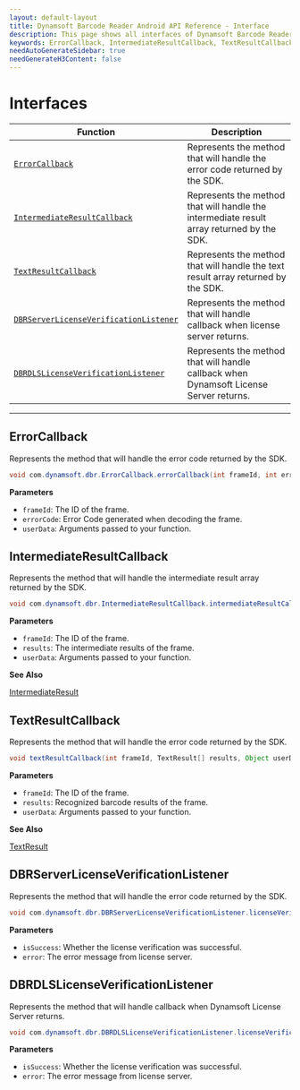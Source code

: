 ```yaml
---
layout: default-layout
title: Dynamsoft Barcode Reader Android API Reference - Interface
description: This page shows all interfaces of Dynamsoft Barcode Reader for Android SDK.
keywords: ErrorCallback, IntermediateResultCallback, TextResultCallback, DBRServerLicenseVerificationListener, interface, api reference, android
needAutoGenerateSidebar: true
needGenerateH3Content: false
---
```


# Interfaces

  | Function | Description |
  |----------|-------------|
  | [`ErrorCallback`](#errorcallback) | Represents the method that will handle the error code returned by the SDK. |
  | [`IntermediateResultCallback`](#intermediateresultcallback) | Represents the method that will handle the intermediate result array returned by the SDK. |
  | [`TextResultCallback`](#textresultcallback) | Represents the method that will handle the text result array returned by the SDK. |
  | [`DBRServerLicenseVerificationListener`](#dbrserverlicenseverificationlistener) | Represents the method that will handle callback when license server returns. |
  | [`DBRDLSLicenseVerificationListener`](#dbrdlslicenseverificationlistener) | Represents the method that will handle callback when Dynamsoft License Server returns. |
  
---

## ErrorCallback

Represents the method that will handle the error code returned by the SDK.

```java
void com.dynamsoft.dbr.ErrorCallback.errorCallback(int frameId, int errorCode, Object userData)
```

**Parameters**

- `frameId`: The ID of the frame.
- `errorCode`: Error Code generated when decoding the frame.
- `userData`: Arguments passed to your function.

## IntermediateResultCallback

Represents the method that will handle the intermediate result array returned by the SDK.

```java
void com.dynamsoft.dbr.IntermediateResultCallback.intermediateResultCallback(int frameId, IntermediateResult[] results, Object userData)
```

**Parameters**

- `frameId`: The ID of the frame.  
- `results`: The intermediate results of the frame.
- `userData`: Arguments passed to your function.

**See Also**

[IntermediateResult](auxiliary-IntermediateResult.md)

## TextResultCallback

Represents the method that will handle the error code returned by the SDK.

```java
void textResultCallback(int frameId, TextResult[] results, Object userData)
```

**Parameters**

- `frameId`: The ID of the frame.  
- `results`: Recognized barcode results of the frame.
- `userData`: Arguments passed to your function.

**See Also**

[TextResult](auxiliary-TextResult.md)

## DBRServerLicenseVerificationListener

Represents the method that will handle the error code returned by the SDK.

```java
void com.dynamsoft.dbr.DBRServerLicenseVerificationListener.licenseVerificationCallback (boolean isSuccess, Exception error)
```

**Parameters**

- `isSuccess`: Whether the license verification was successful.
- `error`: The error message from license server.

## DBRDLSLicenseVerificationListener

Represents the method that will handle callback when Dynamsoft License Server returns.

```java
void com.dynamsoft.dbr.DBRDLSLicenseVerificationListener.licenseVerificationCallback (boolean isSuccess, Exception error)
```

**Parameters**

- `isSuccess`: Whether the license verification was successful.
- `error`: The error message from license server.

